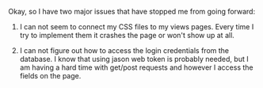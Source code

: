 Okay, so I have two major issues that have stopped me from going forward:

1. I can not seem to connect my CSS files to my views pages. Every time I try to implement them it crashes the page or won't show up at all.

2. I can not figure out how to access the login credentials from the database. I know that using jason web token is probably needed, but I am having a hard time with get/post requests and however I access the fields on the page.
